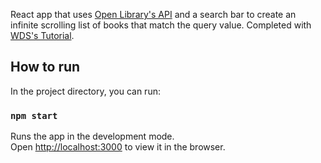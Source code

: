 React app that uses [Open Library's API](http://openlibrary.org/search.json) and a search bar to create an infinite scrolling list of books that match the query value. Completed with [WDS's Tutorial](https://www.youtube.com/watch?v=NZKUirTtxcg&list=PLZlA0Gpn_vH_NT5zPVp18nGe_W9LqBDQK).

## How to run

In the project directory, you can run:

### `npm start`

Runs the app in the development mode.<br />
Open [http://localhost:3000](http://localhost:3000) to view it in the browser.
